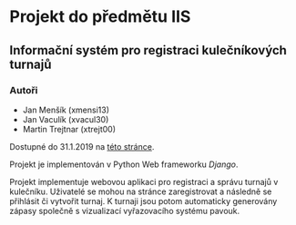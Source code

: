 # Projekt do předmětu IIS
## Informační systém pro registraci kulečníkových turnajů

### Autoři
- Jan Menšík (xmensi13)
- Jan Vaculík (xvacul30)
- Martin Trejtnar (xtrejt00)

Dostupné do 31.1.2019 na [této stránce](pcbobak2.fit.vutbr.cz).

Projekt je implementován v Python Web frameworku *Django*.

Projekt implementuje webovou aplikaci pro registraci a správu turnajů v kulečníku. Uživatelé se mohou na stránce zaregistrovat a následně se přihlásit či vytvořit turnaj. K turnaji jsou potom automaticky generovány zápasy společně s vizualizací vyřazovacího systému pavouk.
